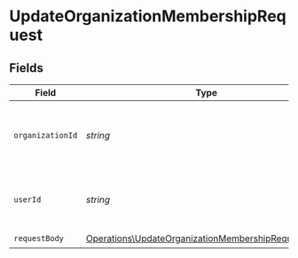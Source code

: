 # UpdateOrganizationMembershipRequest


## Fields

| Field                                                                                                                    | Type                                                                                                                     | Required                                                                                                                 | Description                                                                                                              |
| ------------------------------------------------------------------------------------------------------------------------ | ------------------------------------------------------------------------------------------------------------------------ | ------------------------------------------------------------------------------------------------------------------------ | ------------------------------------------------------------------------------------------------------------------------ |
| `organizationId`                                                                                                         | *string*                                                                                                                 | :heavy_check_mark:                                                                                                       | The ID of the organization to which the membership belongs                                                               |
| `userId`                                                                                                                 | *string*                                                                                                                 | :heavy_check_mark:                                                                                                       | The ID of the user that this membership belongs to                                                                       |
| `requestBody`                                                                                                            | [Operations\UpdateOrganizationMembershipRequestBody](../../Models/Operations/UpdateOrganizationMembershipRequestBody.md) | :heavy_check_mark:                                                                                                       | N/A                                                                                                                      |